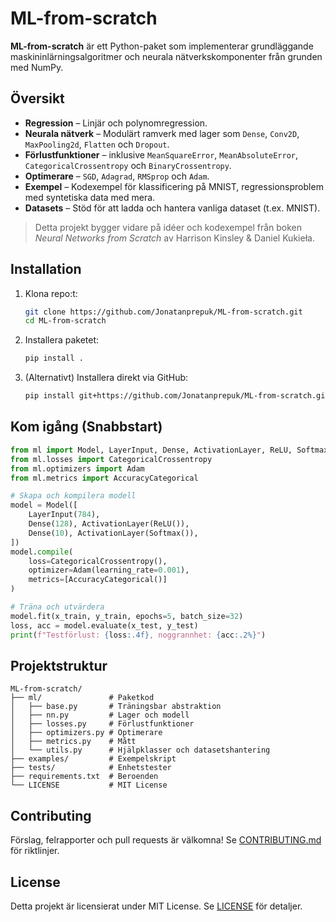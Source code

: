 # ML-from-scratch

**ML-from-scratch** är ett Python-paket som implementerar grundläggande maskininlärningsalgoritmer och neurala nätverkskomponenter från grunden med NumPy.

## Översikt

* **Regression** – Linjär och polynomregression.
* **Neurala nätverk** – Modulärt ramverk med lager som `Dense`, `Conv2D`, `MaxPooling2d`, `Flatten` och `Dropout`.
* **Förlustfunktioner** – inklusive `MeanSquareError`, `MeanAbsoluteError`, `CategoricalCrossentropy` och `BinaryCrossentropy`.
* **Optimerare** – `SGD`, `Adagrad`, `RMSprop` och `Adam`.
* **Exempel** – Kodexempel för klassificering på MNIST, regressionsproblem med syntetiska data med mera.
* **Datasets** – Stöd för att ladda och hantera vanliga dataset (t.ex. MNIST).

> Detta projekt bygger vidare på idéer och kodexempel från boken *Neural Networks from Scratch* av Harrison Kinsley & Daniel Kukieła.

## Installation

1. Klona repo\:t:

   ```bash
   git clone https://github.com/Jonatanprepuk/ML-from-scratch.git
   cd ML-from-scratch
   ```
2. Installera paketet:

   ```bash
   pip install .
   ```
3. (Alternativt) Installera direkt via GitHub:

   ```bash
   pip install git+https://github.com/Jonatanprepuk/ML-from-scratch.git
   ```

## Kom igång (Snabbstart)

```python
from ml import Model, LayerInput, Dense, ActivationLayer, ReLU, Softmax
from ml.losses import CategoricalCrossentropy
from ml.optimizers import Adam
from ml.metrics import AccuracyCategorical

# Skapa och kompilera modell
model = Model([
    LayerInput(784),
    Dense(128), ActivationLayer(ReLU()),
    Dense(10), ActivationLayer(Softmax()),
])
model.compile(
    loss=CategoricalCrossentropy(),
    optimizer=Adam(learning_rate=0.001),
    metrics=[AccuracyCategorical()]
)

# Träna och utvärdera
model.fit(x_train, y_train, epochs=5, batch_size=32)
loss, acc = model.evaluate(x_test, y_test)
print(f"Testförlust: {loss:.4f}, noggrannhet: {acc:.2%}")
```

## Projektstruktur

```
ML-from-scratch/
├── ml/               # Paketkod
│   ├── base.py       # Träningsbar abstraktion
│   ├── nn.py         # Lager och modell
│   ├── losses.py     # Förlustfunktioner
│   ├── optimizers.py # Optimerare
│   ├── metrics.py    # Mått
│   └── utils.py      # Hjälpklasser och datasetshantering
├── examples/         # Exempelskript
├── tests/            # Enhetstester
├── requirements.txt  # Beroenden
└── LICENSE           # MIT License
```

## Contributing

Förslag, felrapporter och pull requests är välkomna! Se [CONTRIBUTING.md](CONTRIBUTING.md) för riktlinjer.

## License

Detta projekt är licensierat under MIT License. Se [LICENSE](LICENSE) för detaljer.
